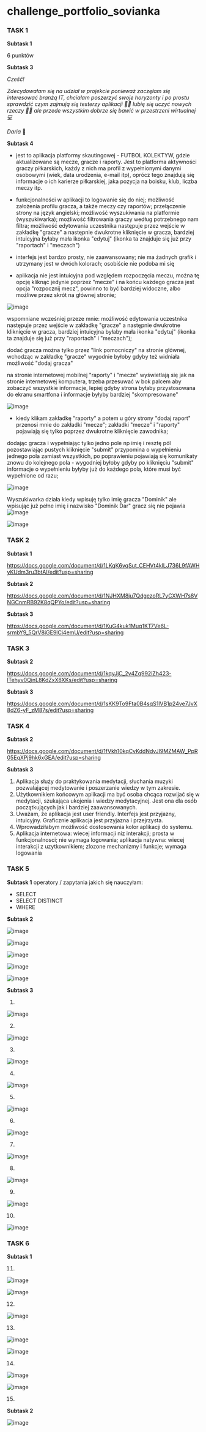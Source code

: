 # challenge_portfolio_sovianka


### **TASK 1**

**Subtask 1**

6 punktów

**Subtask 3**

_Cześć!_

_Zdecydowałam się na udział w projekcie ponieważ zaczęłam się interesować branżą IT, chciałam poszerzyć swoje horyzonty i po prostu sprawdzić czym zajmują się testerzy aplikacji :woman_technologist: lubię się uczyć nowych rzeczy :woman_student: ale przede wszystkim dobrze się bawić w przestrzeni wirtualnej :computer:_

_Daria_ :owl:

**Subtask 4**

- jest to aplikacja platformy skautingowej - FUTBOL KOLEKTYW, gdzie aktualizowane są mecze, gracze i raporty. Jest to platforma aktywności graczy piłkarskich, każdy z nich ma profil z wypełnionymi danymi osobowymi (wiek, data urodzenia, e-mail itp), oprócz tego znajdują się informacje o ich karierze piłkarskiej, jaka pozycja na boisku, klub, liczba meczy itp. 

- funkcjonalności w aplikacji to logowanie się do niej; 
możliwość założenia profilu gracza, a także meczy czy raportów; 
przełączenie strony na język angielski; 
możliwość wyszukiwania na platformie (wyszukiwarka); 
możliwość filtrowania graczy według potrzebnego nam filtra; 
możliwość edytowania uczestnika następuje przez wejście w zakładkę "gracze" a następnie dwukrotne kliknięcie w gracza, bardziej intuicyjna byłaby mała ikonka "edytuj" (ikonka ta znajduje się już przy "raportach" i "meczach")

- interfejs jest bardzo prosty, nie zaawansowany; nie ma żadnych grafik i utrzymany jest w dwóch kolorach; osobiście nie podoba mi się 

- aplikacja nie jest intuicyjna pod względem rozpoczęcia meczu, można tę opcję kliknąć jedynie poprzez "mecze" i na końcu każdego gracza jest opcja "rozpocznij mecz", powinno to być bardziej widoczne, albo możliwe przez skrót na głównej stronie; 

![image](https://user-images.githubusercontent.com/92442110/200133839-4e867350-f61c-40c2-9a78-67bc471d9e52.png)


wspomniane wcześniej przeze mnie: możliwość edytowania uczestnika następuje przez wejście w zakładkę "gracze" a następnie dwukrotne kliknięcie w gracza, bardziej intuicyjna byłaby mała ikonka "edytuj" (ikonka ta znajduje się już przy "raportach" i "meczach");

dodać gracza można tylko przez "link pomocniczy" na stronie głównej, wchodząc w zakładkę "gracze" wygodnie byłoby gdyby też widniała możliwość "dodaj gracza"

na stronie internetowej mobilnej "raporty" i "mecze" wyświetlają się jak na stronie internetowej komputera, trzeba przesuwać w bok palcem aby zobaczyć wszystkie informacje, lepiej gdyby strona byłaby przystosowana do ekranu smartfona i informacje byłyby bardziej "skompresowane"

![image](https://user-images.githubusercontent.com/92442110/200136064-745a5ce0-e6fa-457a-a549-1a07d0432d1a.png)


- kiedy klikam zakładkę "raporty" a potem u góry strony "dodaj raport" przenosi mnie do zakładki "mecze"; zakładki "mecze" i "raporty" pojawiają się tylko poprzez dwukrotne kliknięcie zawodnika; 


dodając gracza i wypełniając tylko jedno pole np imię i resztę pól pozostawiając pustych kliknięcie "submit" przypomina o wypełnieniu jednego pola zamiast wszystkich, po poprawieniu pojawiają się komunikaty znowu do kolejnego pola - wygodniej byłoby gdyby po kliknięciu "submit" informacje o wypełnieniu byłyby już do każdego pola, które musi być wypełnione od razu; 

![image](https://user-images.githubusercontent.com/92442110/200130800-0cb44d49-5d87-44dd-afbe-cfda1d761955.png)

Wyszukiwarka działa kiedy wpisuję tylko imię gracza "Dominik" ale wpisując już pełne imię i nazwisko "Dominik Dar" gracz się nie pojawia
![image](https://user-images.githubusercontent.com/92442110/200135450-546542f9-e915-4cf5-8921-0dc9a107d16c.png)

![image](https://user-images.githubusercontent.com/92442110/200135473-d839c91b-e22b-458f-9c3d-9ab8c05fff68.png)


### **TASK 2**
**Subtask 1**

https://docs.google.com/document/d/1LKqK6vqSut_CEHVt4klLJ736L9fAWHyKUdm3ru3btAI/edit?usp=sharing

**Subtask 2**

https://docs.google.com/document/d/1NJHXM8ju7QdgezoRL7yCXWH7s8VNGCnmRB92K8qQPYo/edit?usp=sharing

**Subtask 3**

https://docs.google.com/document/d/1KuG4kuk1Muq1KT7Ve6L-srmbY9_5QrV8iGE9lCi4emU/edit?usp=sharing

### **TASK 3**

**Subtask 2**

https://docs.google.com/document/d/1kqyJjC_2v4Zq992lZh423-lTehyv0QinL8KdZxX8XKs/edit?usp=sharing

**Subtask 3**

https://docs.google.com/document/d/1sKK9To9Fta0B4sqS1lVB1p24ve7JvX8dZ6-yF_zM87s/edit?usp=sharing

### **TASK 4**

**Subtask 2**

https://docs.google.com/document/d/1fVkh10kqCvKddNdvJl9MZMAW_PpR05EqXPj9hk6xGEA/edit?usp=sharing

**Subtask 3**
1. Aplikacja służy do praktykowania medytacji, słuchania muzyki pozwalającej medytowanie i poszerzanie wiedzy w tym zakresie. 
2. Użytkownikiem końcowym aplikacji ma być osoba chcąca rozwijać się w medytacji, szukająca ukojenia i wiedzy medytacyjnej. Jest ona dla osób początkujących jak i bardziej zaawansowanych.
3. Uważam, że aplikacja jest user friendly. Interfejs jest przyjazny, intuicyjny. Graficznie aplikacja jest przyjazna i przejrzysta. 
4. Wprowadziłabym możliwość dostosowania kolor aplikacji do systemu. 
5. Aplikacja internetowa: wiecej informacji niz interakcji; prosta w funkcjonalnosci; nie wymaga logowania; 
aplikacja natywna: wiecej interakcji z uzytkownikiem; zlozone mechanizmy i funkcje; wymaga logowania


### **TASK 5**

**Subtask 1**
operatory / zapytania jakich się nauczyłam:
- SELECT
- SELECT DISTINCT
- WHERE

**Subtask 2**

![image](https://user-images.githubusercontent.com/92442110/205516616-6c16604f-3de7-4f73-8043-73870ad5afc0.png)

![image](https://user-images.githubusercontent.com/92442110/205516625-ae56157e-848b-4346-920c-6ba319bc40a9.png)

![image](https://user-images.githubusercontent.com/92442110/205516640-7fdaeed6-89e5-4596-b59b-e53a13d3aaed.png)

![image](https://user-images.githubusercontent.com/92442110/205516655-d360adaa-7c41-4260-be32-bfafb32aabda.png)

![image](https://user-images.githubusercontent.com/92442110/205516670-a1cce315-a82f-429d-b1c0-bd3e630d7bab.png)

**Subtask 3**

1. 

![image](https://user-images.githubusercontent.com/92442110/205516056-6f7f00de-ec5a-4520-8351-a996b48ebe86.png)

2. 

![image](https://user-images.githubusercontent.com/92442110/205512075-6a6f2f6e-ecff-404a-9f1f-d70e2621daac.png)

3. 

![image](https://user-images.githubusercontent.com/92442110/205516486-76fcf50b-707f-4a05-9a1d-d5c2ff688d33.png)

4. 

![image](https://user-images.githubusercontent.com/92442110/205688907-b299da9f-758d-435b-b424-d1bbd180be07.png)

5. 

![image](https://user-images.githubusercontent.com/92442110/205691086-f1b6f735-a094-4745-a64b-055da12bcc85.png)

6. 

![image](https://user-images.githubusercontent.com/92442110/205695360-af8e2a85-6b6c-48c0-8608-f1f06b16efe9.png)

7. 

![image](https://user-images.githubusercontent.com/92442110/205696084-0e48beac-ee65-475c-a754-813b8807592b.png)

8. 

![image](https://user-images.githubusercontent.com/92442110/205698652-29f9864e-5b1c-4be0-8083-ccb1e25e2a19.png)

9. 

![image](https://user-images.githubusercontent.com/92442110/205700995-d2db4abd-bbaa-4afb-a618-98224d64b05c.png)

10. 

![image](https://user-images.githubusercontent.com/92442110/205701757-f8b74ded-3b96-4f03-9a4a-dea217055949.png)


### **TASK 6**

**Subtask 1**

11. 

![image](https://user-images.githubusercontent.com/92442110/205707327-17ed476e-2dcd-48fa-a10a-e64a44deb261.png)

![image](https://user-images.githubusercontent.com/92442110/205707392-1d762174-33c7-495a-8520-a8a30bcf3461.png)

12.

![image](https://user-images.githubusercontent.com/92442110/205719373-d74d798a-429c-4a1c-818e-04334b0255bd.png)

13.

![image](https://user-images.githubusercontent.com/92442110/205710425-84ca1764-9f69-4d18-9cea-6f247cc8a250.png)

![image](https://user-images.githubusercontent.com/92442110/205710504-c1855f65-55f3-4a00-a9e7-71b3847454dc.png)

14. 

![image](https://user-images.githubusercontent.com/92442110/205999485-73060216-028e-4a7d-b1ea-b0be434c300f.png)

![image](https://user-images.githubusercontent.com/92442110/205999553-4241702b-731d-4eda-b370-f6b766004bca.png)

15. 


**Subtask 2**

![image](https://user-images.githubusercontent.com/92442110/205729995-39275371-a36d-430e-8a0c-ef6652caf768.png)



